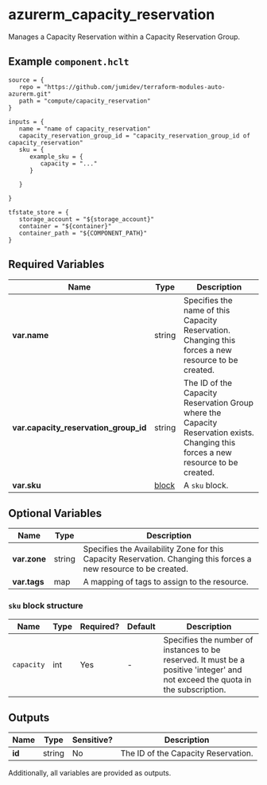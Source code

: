 # azurerm_capacity_reservation

Manages a Capacity Reservation within a Capacity Reservation Group.

## Example `component.hclt`

```hcl
source = {
   repo = "https://github.com/jumidev/terraform-modules-auto-azurerm.git" 
   path = "compute/capacity_reservation" 
}

inputs = {
   name = "name of capacity_reservation" 
   capacity_reservation_group_id = "capacity_reservation_group_id of capacity_reservation" 
   sku = {
      example_sku = {
         capacity = "..."   
      }
  
   }
 
}

tfstate_store = {
   storage_account = "${storage_account}" 
   container = "${container}" 
   container_path = "${COMPONENT_PATH}" 
}

```

## Required Variables

| Name | Type |  Description |
| ---- | --------- |  ----------- |
| **var.name** | string |  Specifies the name of this Capacity Reservation. Changing this forces a new resource to be created. | 
| **var.capacity_reservation_group_id** | string |  The ID of the Capacity Reservation Group where the Capacity Reservation exists. Changing this forces a new resource to be created. | 
| **var.sku** | [block](#sku-block-structure) |  A `sku` block. | 

## Optional Variables

| Name | Type |  Description |
| ---- | --------- |  ----------- |
| **var.zone** | string |  Specifies the Availability Zone for this Capacity Reservation. Changing this forces a new resource to be created. | 
| **var.tags** | map |  A mapping of tags to assign to the resource. | 

### `sku` block structure

| Name | Type | Required? | Default | Description |
| ---- | ---- | --------- | ------- | ----------- |
| `capacity` | int | Yes | - | Specifies the number of instances to be reserved. It must be a positive 'integer' and not exceed the quota in the subscription. |



## Outputs

| Name | Type | Sensitive? | Description |
| ---- | ---- | --------- | --------- |
| **id** | string | No  | The ID of the Capacity Reservation. | 

Additionally, all variables are provided as outputs.
